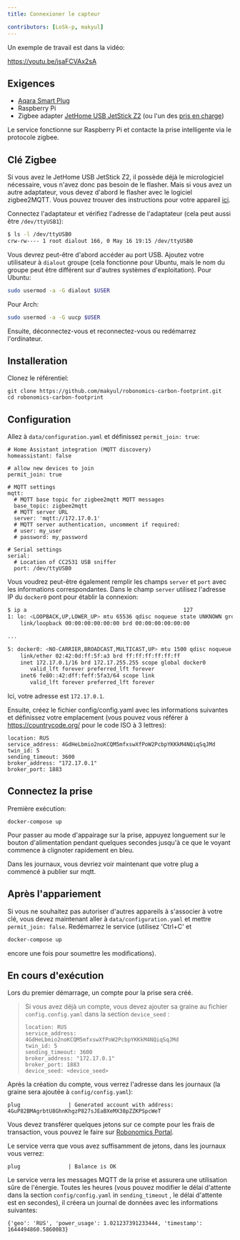 ```yaml
---
title: Connexioner le capteur

contributors: [LoSk-p, makyul]
---
```


Un exemple de travail est dans la vidéo:

https://youtu.be/jsaFCVAx2sA

## Exigences

* [Aqara Smart Plug](https://aqara.ru/product/aqara-smart-plug/?yclid=462434430312045270)
* Raspberry Pi
* Zigbee adapter [JetHome USB JetStick Z2](https://jhome.ru/catalog/parts/PCBA/293/) (ou l'un des [pris en charge](https://www.zigbee2mqtt.io/dansformation/supported_adapters.html))

Le service fonctionne sur Raspberry Pi et contacte la prise intelligente via le protocole zigbee.

## Clé Zigbee

Si vous avez le JetHome USB JetStick Z2, il possède déjà le micrologiciel nécessaire, vous n'avez donc pas besoin de le flasher. Mais si vous avez un autre adaptateur, vous devez d'abord le flasher avec le logiciel zigbee2MQTT. Vous pouvez trouver des instructions pour votre appareil [ici](https://www.zigbee2mqtt.io/information/supported_adapters.html).

Connectez l'adaptateur et vérifiez l'adresse de l'adaptateur (cela peut aussi être `/dev/ttyUSB1`):
```bash
$ ls -l /dev/ttyUSB0
crw-rw---- 1 root dialout 166, 0 May 16 19:15 /dev/ttyUSB0 
```

Vous devrez peut-être d'abord accéder au port USB. Ajoutez votre utilisateur à `dialout` groupe (cela fonctionne pour Ubuntu, mais le nom du groupe peut être différent sur d'autres systèmes d'exploitation).
Pour Ubuntu:
```bash
sudo usermod -a -G dialout $USER
```
Pour Arch:
```bash
sudo usermod -a -G uucp $USER
```
Ensuite, déconnectez-vous et reconnectez-vous ou redémarrez l'ordinateur.

## Installeration

Clonez le référentiel:

```
git clone https://github.com/makyul/robonomics-carbon-footprint.git
cd robonomics-carbon-footprint
```

## Configuration

Allez à `data/configuration.yaml` et définissez `permit_join: true`:

```
# Home Assistant integration (MQTT discovery)
homeassistant: false

# allow new devices to join
permit_join: true

# MQTT settings
mqtt:
  # MQTT base topic for zigbee2mqtt MQTT messages
  base_topic: zigbee2mqtt
  # MQTT server URL
  server: 'mqtt://172.17.0.1'
  # MQTT server authentication, uncomment if required:
  # user: my_user
  # password: my_password

# Serial settings
serial:
  # Location of CC2531 USB sniffer
  port: /dev/ttyUSB0
```
Vous voudrez peut-être également remplir les champs `server` et `port` avec les informations correspondantes. Dans le champ `server` utilisez l'adresse IP du `docker0` pont pour établir la connexion: 

```bash
$ ip a                                                 127
1: lo: <LOOPBACK,UP,LOWER_UP> mtu 65536 qdisc noqueue state UNKNOWN group default qlen 1000
    link/loopback 00:00:00:00:00:00 brd 00:00:00:00:00:00

...

5: docker0: <NO-CARRIER,BROADCAST,MULTICAST,UP> mtu 1500 qdisc noqueue state DOWN group default 
    link/ether 02:42:0d:ff:5f:a3 brd ff:ff:ff:ff:ff:ff
    inet 172.17.0.1/16 brd 172.17.255.255 scope global docker0
       valid_lft forever preferred_lft forever
    inet6 fe80::42:dff:feff:5fa3/64 scope link 
       valid_lft forever preferred_lft forever
```
Ici, votre adresse est `172.17.0.1`.

Ensuite, créez le fichier config/config.yaml avec les informations suivantes et définissez votre emplacement (vous pouvez vous référer à https://countrycode.org/ pour le code ISO à 3 lettres):

```
location: RUS
service_address: 4GdHeLbmio2noKCQM5mfxswXfPoW2PcbpYKKkM4NQiqSqJMd
twin_id: 5
sending_timeout: 3600
broker_address: "172.17.0.1"
broker_port: 1883
```

## Connectez la prise

Première exécution:

```
docker-compose up     
```

Pour passer au mode d'appairage sur la prise, appuyez longuement sur le bouton d'alimentation pendant quelques secondes jusqu'à ce que le voyant commence à clignoter rapidement en bleu.

Dans les journaux, vous devriez voir maintenant que votre plug a commencé à publier sur mqtt.


## Après l'appariement

Si vous ne souhaitez pas autoriser d'autres appareils à s'associer à votre clé, vous devez maintenant aller à `data/configuration.yaml` et mettre `permit_join: false`. Redémarrez le service (utilisez 'Ctrl+C' et

```bash
docker-compose up     
```
encore une fois pour soumettre les modifications).

## En cours d'exécution
Lors du premier démarrage, un compte pour la prise sera créé. 
> Si vous avez déjà un compte, vous devez ajouter sa graine au fichier `config.config.yaml` dans la section `device_seed` :
>
> ```
> location: RUS
> service_address: 4GdHeLbmio2noKCQM5mfxswXfPoW2PcbpYKKkM4NQiqSqJMd
> twin_id: 5
> sending_timeout: 3600
> broker_address: "172.17.0.1"
> broker_port: 1883
> device_seed: <device_seed>
>```

Après la création du compte, vous verrez l'adresse dans les journaux (la graine sera ajoutée à `config/config.yaml`):
```
plug               | Generated account with address: 4GuP82BMAgrbtU8GhnKhgzP827sJEaBXeMX38pZZKPSpcWeT
```
Vous devez transférer quelques jetons sur ce compte pour les frais de transaction, vous pouvez le faire sur [Robonomics Portal](https://polkadot.js.org/apps/?rpc=wss%3A%2F%2Fkusama.rpc.robonomics.network%2F#/accounts). 

Le service verra que vous avez suffisamment de jetons, dans les journaux vous verrez:
```
plug               | Balance is OK
```
Le service verra les messages MQTT de la prise et assurera une utilisation sûre de l'énergie. Toutes les heures (vous pouvez modifier le délai d'attente dans la section `config/config.yaml` in `sending_timeout` , le délai d'attente est en secondes), il créera un journal de données avec les informations suivantes:
```
{'geo': 'RUS', 'power_usage': 1.021237391233444, 'timestamp': 1644494860.5860083}
```
